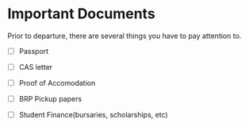 # Important Documents
Prior to departure, there are several things you have to pay attention to.

- [ ] Passport
- [ ] CAS letter
- [ ] Proof of Accomodation
- [ ] BRP Pickup papers
- [ ] Student Finance(bursaries, scholarships, etc)

